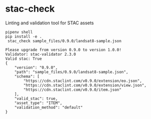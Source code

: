 # stac-check
Linting and validation tool for STAC assets

``` pipenv shell ```   
``` pip install -e . ```   
``` stac_check sample_files/0.9.0/landsat8-sample.json```

```
Please upgrade from version 0.9.0 to version 1.0.0!
Validator: stac-validator 2.3.0  
Valid stac: True
{
    "version": "0.9.0",
    "path": "sample_files/0.9.0/landsat8-sample.json",
    "schema": [
        "https://cdn.staclint.com/v0.9.0/extension/eo.json",
        "https://cdn.staclint.com/v0.9.0/extension/view.json",
        "https://cdn.staclint.com/v0.9.0/item.json"
    ],
    "valid_stac": true,
    "asset_type": "ITEM",
    "validation_method": "default"
}
```
